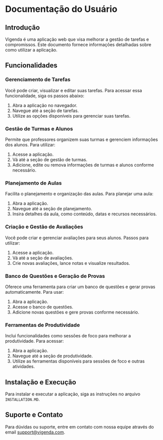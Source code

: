 
# Documentação do Usuário

## Introdução

Vigenda é uma aplicação web que visa melhorar a gestão de tarefas e compromissos. Este documento fornece informações detalhadas sobre como utilizar a aplicação.

## Funcionalidades

### Gerenciamento de Tarefas

Você pode criar, visualizar e editar suas tarefas. Para acessar essa funcionalidade, siga os passos abaixo:

1. Abra a aplicação no navegador.
2. Navegue até a seção de tarefas.
3. Utilize as opções disponíveis para gerenciar suas tarefas.

### Gestão de Turmas e Alunos

Permite que professores organizem suas turmas e gerenciem informações dos alunos. Para utilizar:

1. Acesse a aplicação.
2. Vá até a seção de gestão de turmas.
3. Adicione, edite ou remova informações de turmas e alunos conforme necessário.

### Planejamento de Aulas

Facilita o planejamento e organização das aulas. Para planejar uma aula:

1. Abra a aplicação.
2. Navegue até a seção de planejamento.
3. Insira detalhes da aula, como conteúdo, datas e recursos necessários.

### Criação e Gestão de Avaliações

Você pode criar e gerenciar avaliações para seus alunos. Passos para utilizar:

1. Acesse a aplicação.
2. Vá até a seção de avaliações.
3. Crie novas avaliações, lance notas e visualize resultados.

### Banco de Questões e Geração de Provas

Oferece uma ferramenta para criar um banco de questões e gerar provas automaticamente. Para usar:

1. Abra a aplicação.
2. Acesse o banco de questões.
3. Adicione novas questões e gere provas conforme necessário.

### Ferramentas de Produtividade

Inclui funcionalidades como sessões de foco para melhorar a produtividade. Para acessar:

1. Abra a aplicação.
2. Navegue até a seção de produtividade.
3. Utilize as ferramentas disponíveis para sessões de foco e outras atividades.

## Instalação e Execução

Para instalar e executar a aplicação, siga as instruções no arquivo `INSTALLATION.MD`.

## Suporte e Contato

Para dúvidas ou suporte, entre em contato com nossa equipe através do email [support@vigenda.com](mailto:support@vigenda.com).

